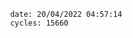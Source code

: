 

                date: 20/04/2022 04:57:14
                cycles: 15660

                         